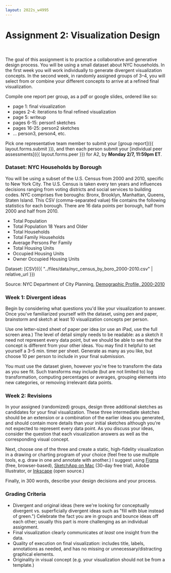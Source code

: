 ```yaml
---
layout: 2022s_w4995
---
```


# Assignment 2: Visualization Design
<br>

The goal of this assignment is to practice a collaborative and generative design process. You will be using a small dataset about NYC households. In the first week you will work individually to generate divergent visualization concepts. In the second week, in randomly assigned groups of 3–4, you will select from or combine your different concepts to arrive at a refined final visualization.

Compile one report per group, as a pdf or google slides, ordered like so:
- page 1: final visualization
- pages 2-4: iterations to final refined visualization
- page 5: writeup
- pages 6-15: person1 sketches
- pages 16-25: person2 sketches
- ... person3, person4, etc.

Pick one representative team member to submit your [group report]({{ layout.forms.submit }}), and then each person submit your [individual peer assessments]({{ layout.forms.peer }}) for A2, by **Monday 2/7, 11:59pm ET**.

### Dataset: NYC Households by Borough

You will be using a subset of the U.S. Census from 2000 and 2010, specific to New York City. The U.S. Census is taken every ten years and influences decisions ranging from voting districts and social services to building codes. NYC comprises five boroughs: Bronx, Brooklyn, Manhattan, Queens, Staten Island. This CSV (comma-separated value) file contains the following statistics for each borough. There are 16 data points per borough, half from 2000 and half from 2010.
- Total Population
- Total Population 18 Years and Older
- Total Households
- Total Family Households
- Average Persons Per Family
- Total Housing Units
- Occupied Housing Units
- Owner Occupied Housing Units

Dataset: [CSV]({{ "../files/data/nyc_census_by_boro_2000-2010.csv" |  relative_url }})

Source: NYC Department of City Planning, [Demographic Profile, 2000-2010](https://www1.nyc.gov/site/planning/data-maps/nyc-population/census-2010.page)

### Week 1: Divergent ideas

Begin by considering what questions you'd like your visualization to answer. Once you've familiarized yourself with the dataset, using pen and paper, brainstorm and sketch at least 10 visualization concepts per person.

Use one letter-sized sheet of paper per idea (or use an iPad, use the full screen area.) The level of detail simply needs to be readable: as a sketch it need not represent every data point, but we should be able to see that the concept is different from your other ideas. You may find it helpful to set yourself a 3–5 min. timer per sheet. Generate as many as you like, but choose 10 per person to include in your final submission.

You must use the dataset given, however you're free to transform the data as you see fit. Such transforms may include (but are not limited to) log transformation, computing percentages or averages, grouping elements into new categories, or removing irrelevant data points.

### Week 2: Revisions

In your assigned (randomized) groups, design three additional sketches as candidates for your final visualization. These three intermediate sketches should be an extension or a combination of the earlier ideas you generated, and should contain more details than your initial sketches although you're not expected to represent every data point. As you discuss your ideas, consider the question that each visualization answers as well as the corresponding visual concept.

Next, choose one of the three and create a static, high-fidelity visualization in a drawing or charting program of your choice (feel free to use multiple tools, e.g. draw in one and annotate with another.) I suggest using [Figma](https://www.figma.com) (free, browser-based), [SketchApp on Mac](https://www.sketchapp.com/) (30-day free trial), Adobe Illustrator, or [Inkscape](https://inkscape.org/en/) (open source.)

Finally, in 300 words, describe your design decisions and your process.

### Grading Criteria

- Divergent and original ideas (here we're looking for conceptually divergent vs. superficially divergent ideas such as "fill with blue instead of green.") Celebrate the fact you are in groups and bounce ideas off each other; usually this part is more challenging as an individual assignment.
- Final visualization clearly communicates _at least_ one insight from the data.
- Quality of execution on final visualization: includes title, labels, annotations as needed, and has no missing or unnecessary/distracting graphical elements.
- Originality in visual concept (e.g. your visualization should not be from a template.)
